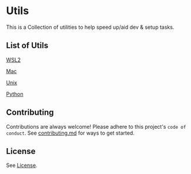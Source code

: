 # Utils

This is a Collection of utilities to help speed up/aid dev & setup tasks.

## List of Utils

[WSL2](./WSL2)

[Mac](./mac)

[Unix](./unix)

[Python](./python)

## Contributing

Contributions are always welcome! Please adhere to this project's `code of conduct`. See [contributing.md](contributing.md) for ways to get started.

## License

See [License](./license).
